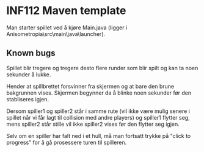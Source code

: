 # INF112 Maven template 

Man starter spillet ved å kjøre Main.java (ligger i Anisometropia\src\main\java\launcher).

## Known bugs
Spillet blir tregere og tregere desto flere runder som blir spilt og kan ta noen sekunder å lukke.

Hender at spillbrettet forsvinner fra skjermen og at bare den brune bakgrunnen vises.
Skjermen begynner da å blinke noen sekunder før den stabliseres igjen.

Dersom spiller1 og spiller2 står i samme rute (vil ikke være mulig senere i spillet når vi får 
lagt til collision med andre players) og spiller1 flytter seg, mens spiller2 står stille
vil ikke spiller2 vises før den flytter seg igjen.

Selv om en spiller har falt ned i et hull, må man fortsatt trykke på "click to progress" for
å gå prosessere turen til spilleren.